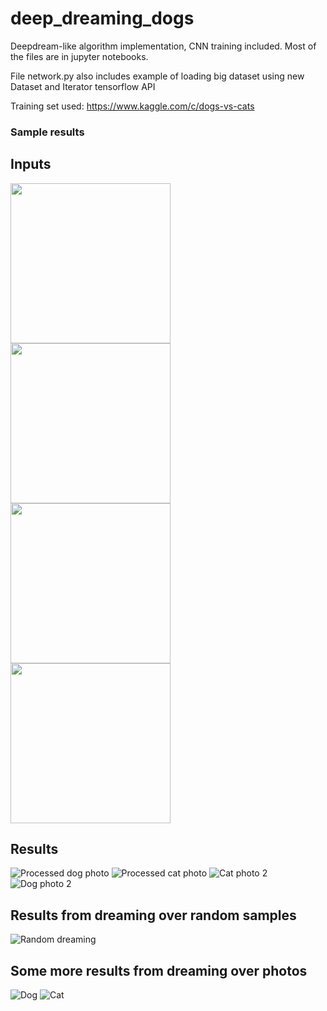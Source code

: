 # deep_dreaming_dogs
Deepdream-like algorithm implementation, CNN training included. Most of the files are in jupyter notebooks.

File network.py also includes example of loading big dataset using new Dataset and Iterator tensorflow API

Training set used: https://www.kaggle.com/c/dogs-vs-cats

### Sample results
## Inputs
<div class="row">
  <div class="column">
    <img src="https://i.imgur.com/y5kr7ve.jpg" width="256" height="256"/>
  </div>
  <div class="column">
    <img src="https://i.imgur.com/e7gLp6d.jpg" width="256" height="256"/>
  </div>
  <div class="column">
    <img src="https://i.imgur.com/R0viaB9.jpg" width="256" height="256" />
  </div>
</div> 
<img src="https://i.imgur.com/ITyp5XK.jpg" width="256" height="256" />

## Results
![Processed dog photo](https://i.imgur.com/8CNtpeQ.jpg)
![Processed cat photo](https://i.imgur.com/5Jd6fk9.jpg)
![Cat photo 2](https://i.imgur.com/d35Az8q.jpg)
![Dog photo 2](https://i.imgur.com/bvgqRk6.jpg)

## Results from dreaming over random samples
![Random dreaming](https://i.imgur.com/zr8ZyXa.png)

## Some more results from dreaming over photos
![Dog](https://i.imgur.com/XuQ9cdb.png)
![Cat](https://i.imgur.com/8ucaLnd.png)
